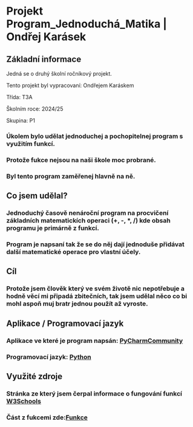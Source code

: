 # Projekt Program_Jednoduchá_Matika | Ondřej Karásek

## Základní informace

Jedná se o druhý školní ročníkový projekt.

Tento projekt byl vypracovaní: Ondřejem Karáskem

Třída: T3A

Školním roce: 2024/25

Skupina: P1

### Úkolem bylo udělat jednoduchej a pochopitelnej program s využitím funkcí.
### Protože fukce nejsou na naši škole moc probrané.
### Byl tento program zaměřenej hlavně na ně.

## Co jsem udělal?
### Jednoduchý časově nenároční program na procvičení základních matematickích operaci (+, -, *, /) kde obsah programu je primárně z funkcí.
### Program je napsaní tak že se do něj dají jednoduše přidávat další matematické operace pro vlastní účely.

## Cíl
### Protože jsem člověk který ve svém životě nic nepotřebuje a hodně věcí mi připadá zbitečních, tak jsem udělal něco co bi mohl aspoň muj bratr jednou použít až vyroste.

## Aplikace / Programovací jazyk
### Aplikace ve které je program napsán: [PyCharmCommunity](https://pycharm-community-edition.en.softonic.com/)
### Programovací jazyk: [Python](https://www.python.org/)

## Využité zdroje
### Stránka ze který jsem čerpal informace o fungování funkcí [W3Schools](https://www.w3schools.com/python/python_functions.asp)
### Část z fukcemi zde:[Funkce](https://www.w3schools.com/python/python_functions.asp)
